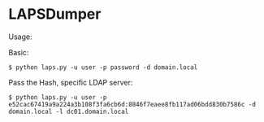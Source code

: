 # LAPSDumper

Usage:

Basic:

`$ python laps.py -u user -p password -d domain.local`

Pass the Hash, specific LDAP server:

`$ python laps.py -u user -p e52cac67419a9a224a3b108f3fa6cb6d:8846f7eaee8fb117ad06bdd830b7586c -d domain.local -l dc01.domain.local`
